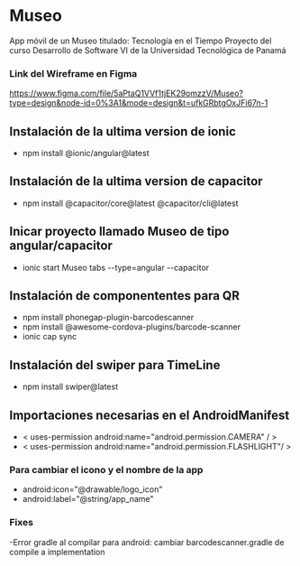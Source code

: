 # Museo
App móvil de un Museo titulado: Tecnología en el Tiempo 
Proyecto del curso Desarrollo de Software VI de la Universidad Tecnológica de Panamá

### Link del Wireframe en Figma
https://www.figma.com/file/5aPtaQ1VVf1tjEK29omzzV/Museo?type=design&node-id=0%3A1&mode=design&t=ufkGRbtgOxJFi67n-1

## Instalación de la ultima version de ionic
- npm install @ionic/angular@latest

## Instalación de la ultima version de capacitor
- npm install @capacitor/core@latest @capacitor/cli@latest

## Inicar proyecto llamado Museo de tipo angular/capacitor
- ionic start Museo tabs --type=angular --capacitor

## Instalación de componententes para QR
- npm install phonegap-plugin-barcodescanner
- npm install @awesome-cordova-plugins/barcode-scanner
- ionic cap sync

## Instalación del swiper para TimeLine
- npm install swiper@latest

## Importaciones necesarias en el AndroidManifest
- < uses-permission android:name="android.permission.CAMERA" / >
- < uses-permission android:name="android.permission.FLASHLIGHT"/ >

### Para cambiar el icono y el nombre de la app
- android:icon="@drawable/logo_icon"
- android:label="@string/app_name"

### Fixes
-Error gradle al compilar para android: cambiar barcodescanner.gradle de compile a implementation
